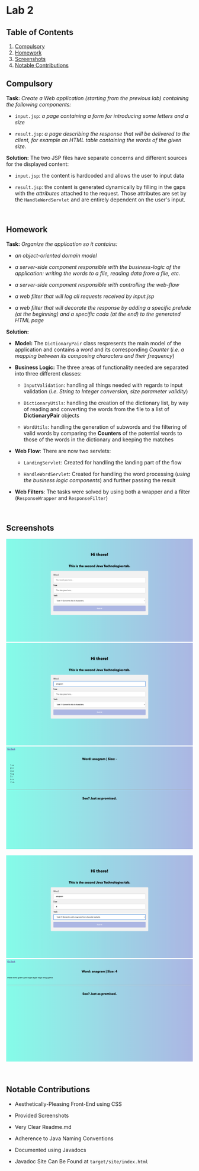 # Lab 2

## Table of Contents

1. [Compulsory](#compulsory)
2. [Homework](#homework)
3. [Screenshots](#screenshots)
4. [Notable Contributions](#notable-contributions)

## Compulsory

**Task:** _Create a Web application (starting from the previous lab) containing the following components:_

- `input.jsp`: _a page containing a form for introducing some letters and a size_

- `result.jsp`: _a page describing the response that will be delivered to the client, for example an HTML table containing the words of the given size._

**Solution:** The two JSP files have separate concerns and different sources for the displayed content:

- `input.jsp`: the content is hardcoded and allows the user to input data

- `result.jsp`: the content is generated dynamically by filling in the gaps with the _attributes_ attached to the request. Those attributes are set by the `HandleWordServlet` and are entirely dependent on the user's input.

<br>

## Homework

**Task:** _Organize the application so it contains:_

- _an object-oriented domain model_

- _a server-side component responsible with the business-logic of the application: writing the words to a file, reading data from a file, etc._

- _a server-side component responsible with controlling the web-flow_

- _a web filter that will log all requests received by input.jsp_

- _a web filter that will decorate the response by adding a specific prelude (at the beginning) and a specific coda (at the end) to the generated HTML page_

**Solution:**

- **Model:** The `DictionaryPair` class respresents the main model of the application and contains a _word_ and its corresponding _Counter_ (_i.e. a mapping between its composing characters and their frequency_)

- **Business Logic:** The three areas of functionality needed are separated into three different classes:

  - `InputValidation`: handling all things needed with regards to input validation (_i.e. String to Integer conversion, size parameter validity_)

  - `DictionaryUtils`: handling the creation of the dictionary list, by way of reading and converting the words from the file to a list of **DictionaryPair** objects

  - `WordUtils`: handling the generation of subwords and the filtering of valid words by comparing the **Counters** of the potential words to those of the words in the dictionary and keeping the matches

- **Web Flow**: There are now two servlets:

  - `LandingServlet`: Created for handling the landing part of the flow

  - `HandleWordServlet`: Created for handling the word processing (_using the business logic components_) and further passing the result

- **Web Filters**: The tasks were solved by using both a wrapper and a filter (`ResponseWrapper` and `ResponseFilter`)

<br>

## Screenshots

![Landing Page](screenshots/EmptyLanding.png "Landing Page")
![Task1 Landing](screenshots/Task1Landing.png "Task 1 Input")
![Task1 Result](screenshots/Task1Result.png "Task 1 Result")

![Task2 Landing](screenshots/Task2Landing.png "Task 2 Input")
![Task2 Result](screenshots/Task2Result.png "Task 2 Result")

<br>

## Notable Contributions

- Aesthetically-Pleasing Front-End using CSS
- Provided Screenshots

- Very Clear Readme.md
- Adherence to Java Naming Conventions
- Documented using Javadocs
- Javadoc Site Can Be Found at `target/site/index.html`
